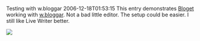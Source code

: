 Testing with w.bloggar
2006-12-18T01:53:15
This entry demonstrates [Bloget](http://mike-ward.net/bloget) working with [w.bloggar](http://bloggar.com/index.php?itemid=265). Not a bad little editor. The setup could be easier. I still like Live Writer better.  
  
[![](http://wbloggar.com/images/wbloggar-button1.gif)](http://wbloggar.com)
